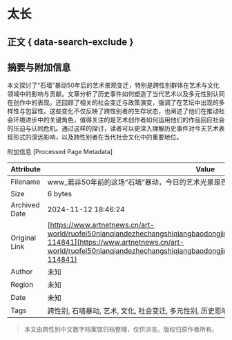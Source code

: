 # 太长

## 正文 { data-search-exclude }


## 摘要与附加信息

<!-- tcd_abstract -->
本文探讨了“石墙”暴动50年后的艺术景观变迁，特别是跨性别群体在艺术与文化领域中的影响与贡献。文章分析了历史事件如何塑造了当代艺术以及多元性别认同在创作中的表现。还回顾了相关的社会变迁与政策演变，强调了在艺坛中出现的多样性与包容性。这些变化不仅反映了跨性别者的生存状态，也阐述了他们在推动社会环境进步中的关键角色，值得关注的是艺术创作者如何运用他们的作品回应社会的压迫与认同危机。通过这样的探讨，读者可以更深入理解历史事件对今天艺术表现形式的深远影响，以及跨性别者在当代社会文化中的重要地位。
<!-- tcd_abstract_end -->

附加信息 [Processed Page Metadata]

| Attribute       | Value                                  |
|-----------------|----------------------------------------|
| Filename        | www_若非50年前的这场“石墙”暴动，今日的艺术光景是否大不相同？.md                             |
| Size            | 6 bytes                           |
| Archived Date   | 2024-11-12 18:46:24                             |
| Original Link   | [https://www.artnetnews.cn/art-world/ruofei50nianqiandezhechangshiqiangbaodongjinrideyishuguangjingshifoudabuxiangtong-114841](https://www.artnetnews.cn/art-world/ruofei50nianqiandezhechangshiqiangbaodongjinrideyishuguangjingshifoudabuxiangtong-114841)                       |
| Author          | 未知                               |
| Region          | 未知                               |
| Date            | 未知                                 |
| Tags            | 跨性别, 石墙暴动, 艺术, 文化, 社会变迁, 多元性别, 历史影响                                 |
>
> 本文由跨性别中文数字档案馆归档整理，仅供浏览。版权归原作者所有。
>